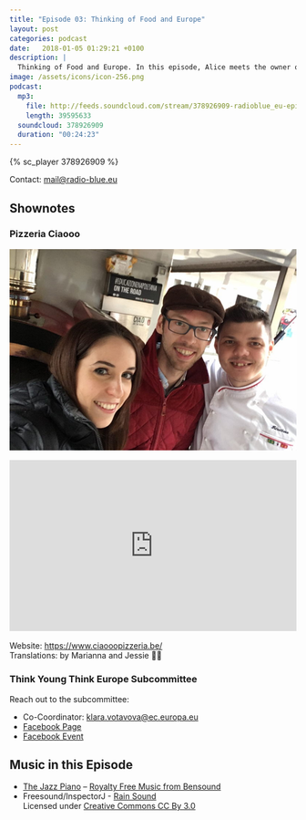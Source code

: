 ```yaml
---
title: "Episode 03: Thinking of Food and Europe"
layout: post
categories: podcast
date:   2018-01-05 01:29:21 +0100
description: |
  Thinking of Food and Europe. In this episode, Alice meets the owner of a Pizzeria and Maria interviews members of the Think Young Think Europe subcommittee. The fake news have been the weather.
image: /assets/icons/icon-256.png
podcast:
  mp3:
    file: http://feeds.soundcloud.com/stream/378926909-radioblue_eu-episode-03-thinking-of-food-and-europe.mp3
    length: 39595633
  soundcloud: 378926909
  duration: "00:24:23"
---
```


{% sc_player 378926909 %}

Contact: <mail@radio-blue.eu>

## Shownotes

### Pizzeria Ciaooo

![Bernado from Ciaooo, Alice and Robert](/assets/images/episode-03-ciaooo.jpg)

<iframe src="https://www.google.com/maps/embed?pb=!1m14!1m8!1m3!1d10076.108536278402!2d4.4014695!3d50.8491818!3m2!1i1024!2i768!4f13.1!3m3!1m2!1s0x0%3A0x9bfbe2e1ce789dc5!2sCIAOOO+Pizzeria!5e0!3m2!1sen!2sbe!4v1515112249361" width="100%" height="300" frameborder="0" style="border:0" allowfullscreen></iframe>

Website: <https://www.ciaooopizzeria.be/>   
Translations: by Marianna and Jessie :clap::smile: 

### Think Young Think Europe Subcommittee

Reach out to the subcommittee:

- Co-Coordinator: <klara.votavova@ec.europa.eu>
- [Facebook Page](https://www.facebook.com/thinkyoungthinkeurope)
- [Facebook Event](https://www.facebook.com/events/153360908535555/)

## Music in this Episode

- [The Jazz Piano](https://www.bensound.com/royalty-free-music/track/the-jazz-piano) – [Royalty Free Music from Bensound](https://www.bensound.com/)
- Freesound/InspectorJ - [Rain Sound](https://freesound.org/people/InspectorJ/sounds/360328/)   
  Licensed under [Creative Commons CC By 3.0](http://creativecommons.org/licenses/by/3.0/)
